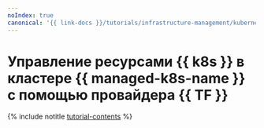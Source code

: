 ```yaml
---
noIndex: true
canonical: '{{ link-docs }}/tutorials/infrastructure-management/kubernetes-terraform-provider'
---
```


# Управление ресурсами {{ k8s }} в кластере {{ managed-k8s-name }} с помощью провайдера {{ TF }}

{% include notitle [tutorial-contents](../../_tutorials/k8s/kubernetes-terraform-provider.md) %}
